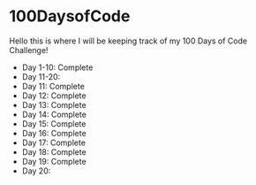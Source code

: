 # 100DaysofCode

Hello this is where I will be keeping track of my 100 Days of Code Challenge!

- Day 1-10: Complete
- Day 11-20:
- Day 11: Complete
- Day 12: Complete
- Day 13: Complete
- Day 14: Complete
- Day 15: Complete
- Day 16: Complete
- Day 17: Complete
- Day 18: Complete
- Day 19: Complete
- Day 20:
